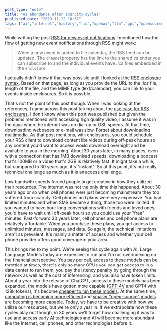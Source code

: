 ```yaml
---
post_type: "note" 
title: "AI abundance after scarcity cycles"
published_date: "2023-11-12 10:37"
tags: ["ai","internet","history","rss","openai","llm","gpt","opensource"]
---
```


While writing the post [RSS for new event notifications](/notes/rss-community-calendars-new-events) I mentioned how the flow of getting new event notifications through RSS might work:

> When a new event is added to the calendar, the RSS feed can be updated. The `channel`property has the link to the shared calendar you can subscribe to and the individual events have *.ics* files embedded in the `enclosure`.

I actually didn't know if that was possible until I looked at the [RSS enclosure syntax](https://en.wikipedia.org/wiki/RSS_enclosure). Based on that page, as long as you provide the URL to the *.ics* file, length of the file, and the MIME type (text/calendar), you can link to your events inside enclosures. So it is possible.

That's not the point of this post though. When I was looking at the references, I came across this post talking about the [use case for RSS enclosures](https://www.rssboard.org/rss-enclosures-use-case). I don't know when this post was published but given the problems mentioned with accessing high quality video, I assume it was in the days when the internet was on dial-up or DSL speeds. At that time, downloading webpages or e-mail was slow. Forget about downloading multimedia. As that post mentions, with enclosures, you could schedule your RSS client to download content like videos during off-peak hours so any content you'd want to access would download overnight and be available to you in the morning. About 30 years later, in many places, even with a connection that has 1MB download speeds, downloading a podcast that's 100MB or a video that's 2GB is relatively fast. It might take a while, but compared to 30 years ago, it's "instant". So at this point, it's not really technical challenge as much as it is an access challenge. 

Low bandwith speeds forced people to get creative in how they utilized their resources. The internet was not the only time this happened. About 30 years ago or so when cell phones were just becoming mainstream they too suffered from scarcity. Cell phones and plans were very expensive. You had limited minutes and when SMS became a thing, those too were limited. If you wanted to have hour long conversations with friends and loved ones, you'd have to wait until off-peak hours so you could use your "free" minutes. Fast-forward 30 years later, cell phones and cell phone plans are relatively affordable. When you purchase these plans, you get access to unlimited minutes, messages, and data. So again, the technical limitations aren't as prevalent. It's mainly a matter of access and whether your cell phone provider offers good coverage in your area. 

This brings me to my point. We're seeing this cycle again with AI. Large Language Models today are expensive to run and I'm not overindexing on the financial perspective. You pay per call, access to these models can be throttled at times, there's only so many GPUs you can get access to in a data center to run them, you pay the latency penalty by going through the network as well as the cost of inferencing, and you also have token limits. About a year into the release of ChatGPT, access to these models has been expanded, the models have gotten more capable ([GPT-4V](https://openai.com/research/gpt-4v-system-card) and GPT4 with 128k tokens), it's become [cheaper to run these models](https://openai.com/blog/new-models-and-developer-products-announced-at-devday). At the same time, [computing is becoming more efficient](https://www.qualcomm.com/news/onq/2023/10/rethink-whats-possible-with-new-snapdragon-x-elite-platform) and [smaller "open-source" models](https://ai.meta.com/llama/#inside-the-model) are becoming more capable. Today, we have to be creative with how we utilize our resources, but we're only a year in. If we extrapolate how these cycles play out though, in 30 years we'll forget how challenging it was to use and access early AI technologies and AI will become more abundant like the internet, cell phones, and other technologies before it. 